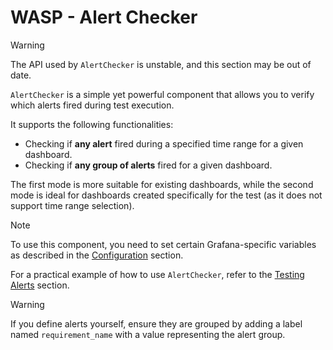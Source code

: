 # WASP - Alert Checker

> [!WARNING]  
> The API used by `AlertChecker` is unstable, and this section may be out of date.

`AlertChecker` is a simple yet powerful component that allows you to verify which alerts fired during test execution.

It supports the following functionalities:
* Checking if **any alert** fired during a specified time range for a given dashboard.
* Checking if **any group of alerts** fired for a given dashboard.

The first mode is more suitable for existing dashboards, while the second mode is ideal for dashboards created specifically for the test (as it does not support time range selection).

> [!NOTE]  
> To use this component, you need to set certain Grafana-specific variables as described in the [Configuration](../configuration.md) section.

For a practical example of how to use `AlertChecker`, refer to the [Testing Alerts](../testing_alerts.md) section.

> [!WARNING]  
> If you define alerts yourself, ensure they are grouped by adding a label named `requirement_name` with a value representing the alert group.
